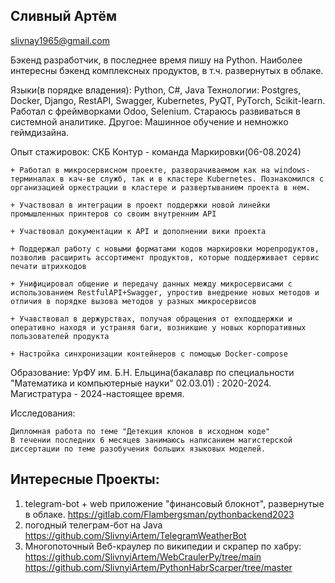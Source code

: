 ## Сливный Артём
slivnay1965@gmail.com

Бэкенд разработчик, в последнее время пишу на Python. Наиболее интересны бэкенд комплексных продуктов, в т.ч. развернутых в облаке.

Языки(в порядке владения): Python, C#, Java
Технологии: Postgres, Docker, Django, RestAPI, Swagger, Kubernetes, PyQT, PyTorch, Scikit-learn. Работал с фреймворками Odoo, Selenium.
Стараюсь развиваться в системной аналитике.
Другое: Машинное обучение и немножко геймдизайна.

Опыт стажировок:
    СКБ Контур - команда Маркировки(06-08.2024)
    
	+ Работал в микросервисном проекте, разворачиваемом как на windows-терминалах в кач-ве служб, так и в кластере Kubernetes. Познакомился с организацией оркестрации в кластере и развертыванием проекта в нем.
 
	+ Участвовал в интеграции в проект поддержки новой линейки промышленных принтеров со своим внутренним API
 
	+ Участвовал документации к API и дополнении вики проекта
 
	+ Поддержал работу с новыми форматами кодов маркировки морепродуктов, позволив расширить ассортимент продуктов, которые поддерживает сервис печати штрихкодов
 
	+ Унифицировал общение и передачу данных между микросервисами с использованием RestfulAPI+Swagger, упростив внедрение новых методов и отличия в порядке вызова методов у разных микросервисов 
 
	+ Учавствовал в держурствах, получая обращения от ехподдержки и оперативно находя и устраняя баги, возникшие у новых корпоративных пользователей продукта
 
	+ Настройка синхронизации контейнеров с помощью Docker-compose
    
    
Образование:
    УрФУ им. Б.Н. Ельцина(бакалавр по специальности "Математика и компьютерные науки" 02.03.01) : 2020-2024.
    Магистратура - 2024-настоящее время.

Исследования:

    Дипломная работа по теме "Детекция клонов в исходном коде"
    В течении последних 6 месяцев занимаюсь написанием магистерской диссертации по теме разобучения больших языковых моделей.
    

## Интересные Проекты:
1) telegram-bot + web приложение "финансовый блокнот", развернутые в облаке.
 https://gitlab.com/Flambergsman/pythonbackend2023 
 2) погодный телеграм-бот на Java
 https://github.com/SlivnyiArtem/TelegramWeatherBot
 3) Многопоточный Веб-краулер по википедии
 и скрапер по хабру:
 https://github.com/SlivnyiArtem/WebCraulerPy/tree/main
 https://github.com/SlivnyiArtem/PythonHabrScarper/tree/master
